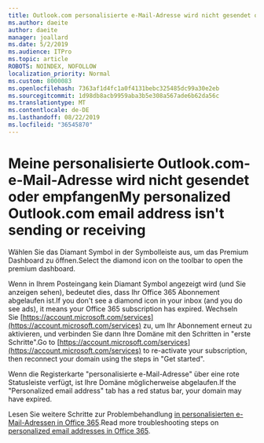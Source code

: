 ```yaml
---
title: Outlook.com personalisierte e-Mail-Adresse wird nicht gesendet oder empfangen
ms.author: daeite
author: daeite
manager: joallard
ms.date: 5/2/2019
ms.audience: ITPro
ms.topic: article
ROBOTS: NOINDEX, NOFOLLOW
localization_priority: Normal
ms.custom: 8000083
ms.openlocfilehash: 7363af1d4fc1a0f4131bebc325485dc99a30e2eb
ms.sourcegitcommit: 1d98db8acb9959aba3b5e308a567ade6b62da56c
ms.translationtype: MT
ms.contentlocale: de-DE
ms.lasthandoff: 08/22/2019
ms.locfileid: "36545870"
---
```

# <a name="my-personalized-outlookcom-email-address-isnt-sending-or-receiving"></a><span data-ttu-id="b37ef-102">Meine personalisierte Outlook.com-e-Mail-Adresse wird nicht gesendet oder empfangen</span><span class="sxs-lookup"><span data-stu-id="b37ef-102">My personalized Outlook.com email address isn't sending or receiving</span></span>

<span data-ttu-id="b37ef-103">Wählen Sie das Diamant Symbol in der Symbolleiste aus, um das Premium Dashboard zu öffnen.</span><span class="sxs-lookup"><span data-stu-id="b37ef-103">Select the diamond icon on the toolbar to open the premium dashboard.</span></span>

<span data-ttu-id="b37ef-104">Wenn in Ihrem Posteingang kein Diamant Symbol angezeigt wird (und Sie anzeigen sehen), bedeutet dies, dass Ihr Office 365 Abonnement abgelaufen ist.</span><span class="sxs-lookup"><span data-stu-id="b37ef-104">If you don't see a diamond icon in your inbox (and you do see ads), it means your Office 365 subscription has expired.</span></span> <span data-ttu-id="b37ef-105">Wechseln Sie [https://account.microsoft.com/services](https://account.microsoft.com/services) zu, um Ihr Abonnement erneut zu aktivieren, und verbinden Sie dann Ihre Domäne mit den Schritten in "erste Schritte".</span><span class="sxs-lookup"><span data-stu-id="b37ef-105">Go to [https://account.microsoft.com/services](https://account.microsoft.com/services) to re-activate your subscription, then reconnect your domain using the steps in "Get started".</span></span>

<span data-ttu-id="b37ef-106">Wenn die Registerkarte "personalisierte e-Mail-Adresse" über eine rote Statusleiste verfügt, ist Ihre Domäne möglicherweise abgelaufen.</span><span class="sxs-lookup"><span data-stu-id="b37ef-106">If the "Personalized email address" tab has a red status bar, your domain may have expired.</span></span>

<span data-ttu-id="b37ef-107">Lesen Sie weitere Schritte zur Problembehandlung [in personalisierten e-Mail-Adressen in Office 365](https://support.office.com/article/75416a58-b225-4c02-8c07-8979403b427b?wt.mc_id=Office_Outlook_com_Alchemy).</span><span class="sxs-lookup"><span data-stu-id="b37ef-107">Read more troubleshooting steps on [personalized email addresses in Office 365](https://support.office.com/article/75416a58-b225-4c02-8c07-8979403b427b?wt.mc_id=Office_Outlook_com_Alchemy).</span></span>